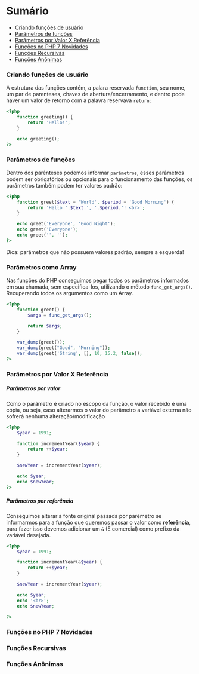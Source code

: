 # Sumário

- [Criando funções de usuário](#criando-funções-de-usuario)
- [Parâmetros de funções](#parâmetros-de-funções)
- [Parâmetros por Valor X Referência](#parâmetros-por-valor-x-referência)
- [Funções no PHP 7 Novidades](#funções-no-php-7-novidades)
- [Funções Recursivas](#funções-recursivas)
- [Funções Anônimas](#funções-anônimas)

### Criando funções de usuário

A estrutura das funções contém, a palara reservada `function`, seu nome, um par de parenteses, chaves de abertura/encerramento, e dentro pode haver um valor de retorno com a palavra reservava `return`;

```php
<?php 
    function greeting() {
        return 'Hello!';
    }

    echo greeting();
?>
```

### Parâmetros de funções

Dentro dos parênteses podemos informar `parâmetros`, esses parâmetros podem ser obrigatórios
ou opcionais para o funcionamento das funções, os parâmetros também podem ter valores padrão:

```php
<?php 
    function greet($text = 'World', $period = 'Good Morning') {
        return 'Hello '.$text.', '.$period.'! <br>'; 
    }

    echo greet('Everyone', 'Good Night');
    echo greet('Everyone');
    echo greet('', '');
?>
```

Dica: parâmetros que não possuem valores padrão, sempre a esquerda!


### Parâmetros como Array

Nas funções do PHP conseguimos pegar todos os parâmetros informados em sua chamada,
sem especifica-los, utilizando o método `func_get_args()`. Recuperando todos os argumentos
como um Array.

```php
<?php 
    function greet() {
        $args = func_get_args();

        return $args;
    }

    var_dump(greet());
    var_dump(greet("Good", "Morning"));
    var_dump(greet('String', [], 10, 15.2, false));
?>
```

### Parâmetros por Valor X Referência

##### Parâmetros por valor

Como o parâmetro é criado no escopo da função, o valor recebido é uma cópia, ou seja, 
caso alterarmos o valor do parâmetro a variável externa não sofrerá nenhuma alteração/modificação

```php
<?php 
    $year = 1991;

    function incrementYear($year) {
        return ++$year;
    }

    $newYear = incrementYear($year);

    echo $year;
    echo $newYear;
?>
```

##### Parâmetros por referência

Conseguimos alterar a fonte original passada por parêmetro se informarmos para a função que
queremos passar o valor como **referência**, para fazer isso devemos adicionar um `&` (E comercial) como prefixo
da variável desejada.

```php
<?php 
    $year = 1991;

    function incrementYear(&$year) {
        return ++$year;
    }

    $newYear = incrementYear($year);

    echo $year;
    echo '<br>';
    echo $newYear;

?>
```

### Funções no PHP 7 Novidades



### Funções Recursivas



### Funções Anônimas




